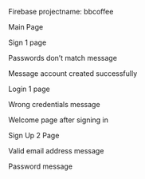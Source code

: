 Firebase
projectname: bbcoffee

Main Page
 

Sign 1 page
 

Passwords don’t match message
 
Message account created successfully
 

Login 1 page
 
Wrong credentials message
 
Welcome page after signing in
 

Sign Up 2 Page
 

Valid email address message

 
Password message 
   


